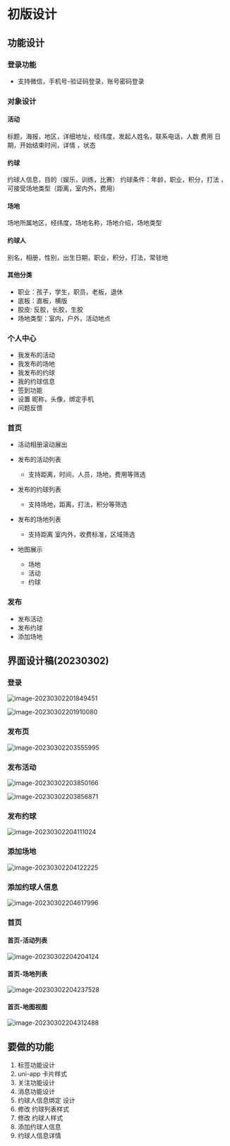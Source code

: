 # 初版设计

## 功能设计

### 登录功能

* 支持微信，手机号-验证码登录，账号密码登录

### 对象设计

#### 活动

标题，海报，地区，详细地址，经纬度，发起人姓名，联系电话，人数 费用  日期，开始结束时间，详情 ，状态

#### 约球

约球人信息，目的（娱乐，训练，比赛） 约球条件：年龄，职业，积分，打法 ，可接受场地类型（距离，室内外，费用）

#### 场地

场地所属地区，经纬度，场地名称，场地介绍，场地类型

#### 约球人

别名，相册，性别，出生日期，职业，积分，打法，常驻地



#### 其他分类

* 职业：孩子，学生，职员，老板，退休
* 底板：直板，横版
* 胶皮: 反胶，长胶，生胶
* 场地类型：室内，户外，活动地点



### 个人中心

* 我发布的活动
* 我发布的场地
* 我发布的约球
* 我的约球信息
* 签到功能
* 设置 昵称，头像，绑定手机
* 问题反馈

### 首页

* 活动相册滚动展出

* 发布的活动列表

  * 支持距离，时间，人员，场地，费用等筛选

* 发布的约球列表

  * 支持场地，距离，打法，积分等筛选

* 发布的场地列表

  * 支持距离 室内外，收费标准，区域筛选

* 地图展示

  * 场地
  * 活动
  * 约球

  

### 发布

* 发布活动
* 发布约球
* 添加场地





## 界面设计稿(20230302)

### 登录

![image-20230302201849451](../../ImgSource/image-20230302201849451.png)

![image-20230302201910080](../../ImgSource/image-20230302201910080.png)

### 发布页

![image-20230302203555995](../../ImgSource/image-20230302203555995.png)

### 发布活动

![image-20230302203850166](../../ImgSource/image-20230302203850166.png)

![image-20230302203856871](../../ImgSource/image-20230302203856871.png)

### 发布约球

![image-20230302204111024](../../ImgSource/image-20230302204111024.png)

### 添加场地

![image-20230302204122225](../../ImgSource/image-20230302204122225.png)

### 添加约球人信息

![image-20230302204617996](../../ImgSource/image-20230302204617996.png)

### 首页

#### 首页-活动列表

![image-20230302204204124](../../ImgSource/image-20230302204204124.png)

#### 首页-场地列表

![image-20230302204237528](../../ImgSource/image-20230302204237528.png)

#### 首页-地图视图

![image-20230302204312488](../../ImgSource/image-20230302204312488.png)

## 要做的功能



 1. 标签功能设计
 2. uni-app 卡片样式 
 3. 关注功能设计
 4. 消息功能设计
 5. 约球人信息绑定 设计
 5. 修改 约球列表样式
 6. 修改 约球人样式
 7. 添加约球人信息
 8. 约球人信息详情

